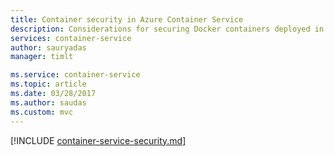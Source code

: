 ```yaml
---
title: Container security in Azure Container Service
description: Considerations for securing Docker containers deployed in Azure Container Service and related Azure services.
services: container-service
author: sauryadas
manager: timlt

ms.service: container-service
ms.topic: article
ms.date: 03/28/2017
ms.author: saudas
ms.custom: mvc
---
```


[!INCLUDE [container-service-security.md](../../../includes/container-service-security.md)]